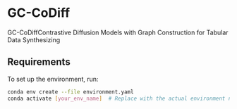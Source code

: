 # GC-CoDiff
GC-CoDiffContrastive Diffusion Models with Graph Construction for Tabular Data Synthesizing
##  Requirements

To set up the environment, run:

```bash
conda env create --file environment.yaml
conda activate [your_env_name]  # Replace with the actual environment name specified in environment.yaml



